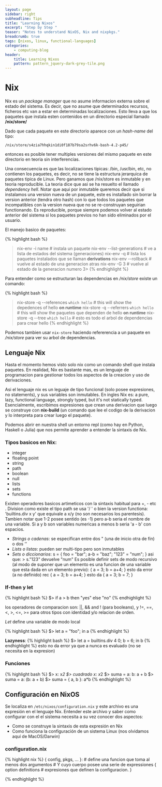 ```yaml
---
layout: page
sidebar: right
subheadline: Tips
title: "Learning Nixos"
excerpt: "Step by Step "
teaser: "Notes to understand NixOS, Nix and nixpkgs."
breadcrumb: true
tags: [nixos, linux, functional-languages]
categories:
    - computing-blog
header:
    title: Learning Nixos
    pattern: pattern_jquery-dark-grey-tile.png
---
```


# Nix


Nix es un *package manager* que no asume informacion externa  sobre el estado del sistema.
Es decir, que no asume que determinados recursos, ficheros etc van a estar en determinadas
localizaciones. Esto lleva a que los paquetes que instala esten contenidos en un directorio
especial llamado **/nix/store/**

Dado que cada paquete en este directorio aparece con un *hash-name* del tipo:

```
/nix/store/s4zia7hhqkin1di0f187b79sa2srhv6k-bash-4.2-p45/
```
entonces es posible tener multiples versiones del mismo paquete en este directorio en teoria
sin interferencias.

Una consecuencia es que las localizaciones tipicas: /bin,  /usr/bin, etc, no contienen los 
paquetes, es decir, no se tiene la estructura jerarquica de paquetes tipica de Linux. Pero 
ganamos que /nix/store es inmutable y en teoria reproducible. La teoria dice que asi se
ha resuelto el llamado *dependency hell*. Notar que aqui por inmutable queremos decir que
si instalamos una version nueva de un paquete, este es installado sin borrar la version
anterior (tendra otro hash) con lo que todos los paquetes que incompatibles con la version
nueva que no se re-construyan seguirian functionando. Es reproducible, porque siempre podemos
volver al estado anterior del sistema si los paquetes previos no han sido eliminados por 
el usuario.

El manejo basico de paquetes:

{% highlight bash %}
>  nix-env -i name             # instala un paquete
>  nix-env --list-generations  # ve a lista de estados del sistema (generaciones)
>  nix-env -q                  # lista los paquetes instalados que se llaman **derivations**
>  nix-env --rollback          # vuelve al estado de una generacion atras
>  nix-env -G 3                # vuelve al estado de la generacion numero 3> 
{% endhighlight %}

Para entender como se estructuran las dependencias en */nix/store* existe un comando:

{% highlight bash %}
>  nix-store -q --references `which hello`  # this will show the depedences of hello **on runtime**
>  nix-store -q --referrers `which hello`   # this will show the paquetes que dependen de hello **on runtime**
>  nix-store -q --tree `which hello`        # esto es todo el arbol de dependencias para crear hello
{% endhighlight %}

Podemos tambien usar ```nix-store``` haciendo refererencia a un paquete en */nix/store* para ver
su arbol de dependencias. 

## Lenguaje Nix


Hasta el momento hemos visto solo nix como un comando shell que instala paquetes. En realidad, Nix es bastante mas,
es un lenguaje de programacion para gestionar todos los aspectos de la creacion y uso de derivaciones.

Asi el lenguaje nix es un leguaje de tipo funcional (solo posee expresiones, no statements), y sus variables son inmutables. 
En ingles Nix es: a pure, lazy, functional language, strongly typed, but it's not statically typed.
Esencialmente, escribimos expresiones que crean una derivacion que luego se construye con **nix-build** (un comando que lee
el codigo de la derivacion y lo interpreta para crear luego el paquete).

Podemos abrir en nuestra shell un entorno repl (como hay en Python, Haskell o Julia) que nos permite aprender a entender
la sintaxis de Nix.

### Tipos basicos en Nix:

- integer
- floating point
- string
- path
- boolean
- null
- lists
- sets
- functions

Existen operadores basicos artimeticos con la sintaxis habitual para +, - etc . Division como existe el tipo path se usa '/ ' o bien la version functiona: 'builtins.div x y' que equivale a x/y (no son necesarios los parentesis). Tambien notar que 1-2 posee sentido (es -1) pero a-b seria el nombre de una variable. Si a y b son variables numericas a menos b seria 'a - b' con espacios.

 - *Strings o cadenas*:
   se especifican entre dos " (una de inicio otra de fin) o dos '' 
 - *Lists o listas*:
   pueden ser multi-tipo pero son inmutables
 - *Sets o diccionarios*:
   s = { foo = "bar"; a-b = "baz"; "123" = "num"; }
   asi que: > s."123" devuelve "num"
   Es posible definir sets de modo recursivo (al modo de suponer que un elemento es una funcion de una variable que
   esta dada en un elemento previo):
   { a = 3; b = a+4; }  esto da error (a no definido)
   rec { a = 3; b = a+4; } esto da { a = 3; b = 7; }
   
### If-then y let
{% highlight bash %}
$> if a > b then "yes" else "no"
{% endhighlight %}

los operadores de comparacion son:  ||, && and ! (para booleans), y !=, ==, <, >, <=, >= para otros tipos con identidad y/o relacion de orden.

*Let* define una variable de modo local 

{% highlight bash %}
$> let a = "foo"; in a
{% endhighlight %}
 

**Lazyness**:
{% highlight bash %}
$> let a = builtins.div 4 0; b = 6; in b
{% endhighlight %}
esto no da error ya que a nunca es evaluado (no se necesita en la expresion)

### Funciones
{% highlight bash %}
$> x: x*2
$> cuadrado x: x*2
$> suma = a: b: a + b
$> suma = a: (b: a + b)
$> suma = { a, b }: a*b
{% endhighlight %}







## Configuración en NixOS

Se localiza en `/etc/nixos/configuration.nix` y este archivo es una expresión en el lenguaje Nix. Entender este archivo y saber como configurar con el el sistema necesita a su vez conocer dos aspectos:

- Como se construye la sintaxis de esta expresión en Nix
- Como funciona la configuración de un sistema Linux (nos olvidamos aquí de MacOS/Darwin)

### configuration.nix

{% highlight nix %}
{ config, pkgs, ... }:  # define una funcion que toma al menos dos argumentos 
                         # Y cuyo cuerpo posee una serie de expressiones
    { 
    option definitions   # expresiones que definen la configuracion.
    }
  
{% endhighlight %}








